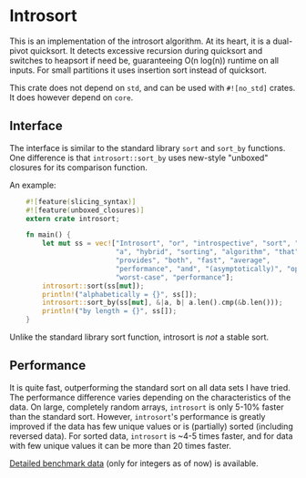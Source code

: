 # Introsort #
This is an implementation of the introsort algorithm.
At its heart, it is a dual-pivot quicksort.
It detects excessive recursion during quicksort and switches to heapsort if need be, guaranteeing O(n log(n)) runtime on all inputs.
For small partitions it uses insertion sort instead of quicksort.

This crate does not depend on `std`, and can be used with `#![no_std]` crates.
It does however depend on `core`.

## Interface ##
The interface is similar to the standard library `sort` and `sort_by` functions.
One difference is that `introsort::sort_by` uses new-style "unboxed" closures for its comparison function.

An example:
```rust
    #![feature(slicing_syntax)]
    #![feature(unboxed_closures)]
    extern crate introsort;

    fn main() {
        let mut ss = vec!["Introsort", "or", "introspective", "sort", "is",
                          "a", "hybrid", "sorting", "algorithm", "that",
                          "provides", "both", "fast", "average",
                          "performance", "and", "(asymptotically)", "optimal",
                          "worst-case", "performance"];
        introsort::sort(ss[mut]);
        println!("alphabetically = {}", ss[]);
        introsort::sort_by(ss[mut], &|a, b| a.len().cmp(&b.len()));
        println!("by length = {}", ss[]);
    }
```

Unlike the standard library sort function, introsort is _not_ a stable sort.

## Performance ##
It is quite fast, outperforming the standard sort on all data sets I have tried.
The performance difference varies depending on the characteristics of the data.
On large, completely random arrays, `introsort` is only 5-10% faster than the standard sort.
However, `introsort`'s performance is greatly improved if the data has few unique values or is (partially) sorted (including reversed data).
For sorted data, `introsort` is ~4-5 times faster, and for data with few unique values it can be more than 20 times faster.

[Detailed benchmark data](perf.txt) (only for integers as of now) is available.